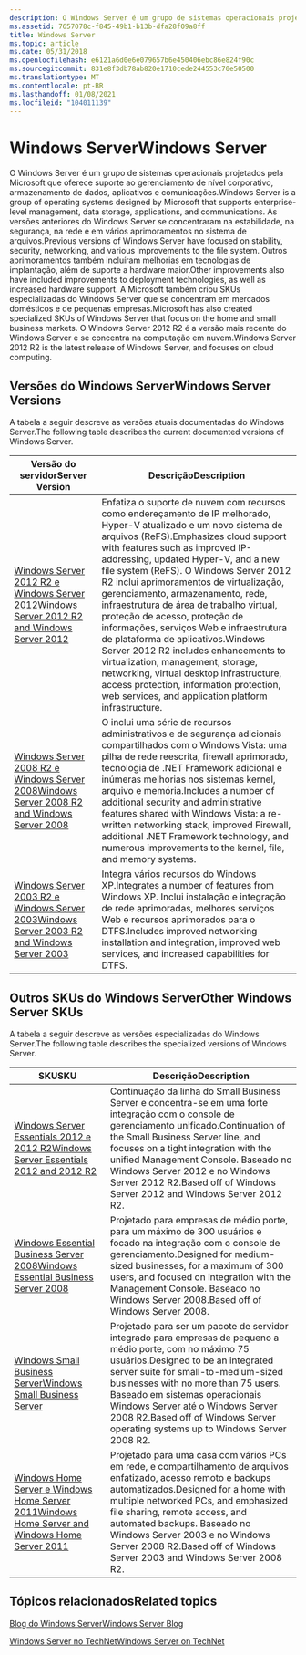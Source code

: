 ```yaml
---
description: O Windows Server é um grupo de sistemas operacionais projetados pela Microsoft que oferece suporte ao gerenciamento de nível corporativo, armazenamento de dados, aplicativos e comunicações.
ms.assetid: 7657078c-f845-49b1-b13b-dfa28f09a8ff
title: Windows Server
ms.topic: article
ms.date: 05/31/2018
ms.openlocfilehash: e6121a6d0e6e079657b6e450406ebc86e824f90c
ms.sourcegitcommit: 831e8f3db78ab820e1710cede244553c70e50500
ms.translationtype: MT
ms.contentlocale: pt-BR
ms.lasthandoff: 01/08/2021
ms.locfileid: "104011139"
---
```

# <a name="windows-server"></a><span data-ttu-id="b6613-103">Windows Server</span><span class="sxs-lookup"><span data-stu-id="b6613-103">Windows Server</span></span>

<span data-ttu-id="b6613-104">O Windows Server é um grupo de sistemas operacionais projetados pela Microsoft que oferece suporte ao gerenciamento de nível corporativo, armazenamento de dados, aplicativos e comunicações.</span><span class="sxs-lookup"><span data-stu-id="b6613-104">Windows Server is a group of operating systems designed by Microsoft that supports enterprise-level management, data storage, applications, and communications.</span></span> <span data-ttu-id="b6613-105">As versões anteriores do Windows Server se concentraram na estabilidade, na segurança, na rede e em vários aprimoramentos no sistema de arquivos.</span><span class="sxs-lookup"><span data-stu-id="b6613-105">Previous versions of Windows Server have focused on stability, security, networking, and various improvements to the file system.</span></span> <span data-ttu-id="b6613-106">Outros aprimoramentos também incluíram melhorias em tecnologias de implantação, além de suporte a hardware maior.</span><span class="sxs-lookup"><span data-stu-id="b6613-106">Other improvements also have included improvements to deployment technologies, as well as increased hardware support.</span></span> <span data-ttu-id="b6613-107">A Microsoft também criou SKUs especializadas do Windows Server que se concentram em mercados domésticos e de pequenas empresas.</span><span class="sxs-lookup"><span data-stu-id="b6613-107">Microsoft has also created specialized SKUs of Windows Server that focus on the home and small business markets.</span></span> <span data-ttu-id="b6613-108">O Windows Server 2012 R2 é a versão mais recente do Windows Server e se concentra na computação em nuvem.</span><span class="sxs-lookup"><span data-stu-id="b6613-108">Windows Server 2012 R2 is the latest release of Windows Server, and focuses on cloud computing.</span></span>

## <a name="windows-server-versions"></a><span data-ttu-id="b6613-109">Versões do Windows Server</span><span class="sxs-lookup"><span data-stu-id="b6613-109">Windows Server Versions</span></span>

<span data-ttu-id="b6613-110">A tabela a seguir descreve as versões atuais documentadas do Windows Server.</span><span class="sxs-lookup"><span data-stu-id="b6613-110">The following table describes the current documented versions of Windows Server.</span></span>



| <span data-ttu-id="b6613-111">Versão do servidor</span><span class="sxs-lookup"><span data-stu-id="b6613-111">Server Version</span></span>                                                                                                      | <span data-ttu-id="b6613-112">Descrição</span><span class="sxs-lookup"><span data-stu-id="b6613-112">Description</span></span>                                                                                                                                                                                                                                                                                                                                                         |
|---------------------------------------------------------------------------------------------------------------------|---------------------------------------------------------------------------------------------------------------------------------------------------------------------------------------------------------------------------------------------------------------------------------------------------------------------------------------------------------------------|
| [<span data-ttu-id="b6613-113">Windows Server 2012 R2 e Windows Server 2012</span><span class="sxs-lookup"><span data-stu-id="b6613-113">Windows Server 2012 R2 and Windows Server 2012</span></span>](what-s-new-for-windows-server-2012-r2.md)<br/>              | <span data-ttu-id="b6613-114">Enfatiza o suporte de nuvem com recursos como endereçamento de IP melhorado, Hyper-V atualizado e um novo sistema de arquivos (ReFS).</span><span class="sxs-lookup"><span data-stu-id="b6613-114">Emphasizes cloud support with features such as improved IP-addressing, updated Hyper-V, and a new file system (ReFS).</span></span> <span data-ttu-id="b6613-115">O Windows Server 2012 R2 inclui aprimoramentos de virtualização, gerenciamento, armazenamento, rede, infraestrutura de área de trabalho virtual, proteção de acesso, proteção de informações, serviços Web e infraestrutura de plataforma de aplicativos.</span><span class="sxs-lookup"><span data-stu-id="b6613-115">Windows Server 2012 R2 includes enhancements to virtualization, management, storage, networking, virtual desktop infrastructure, access protection, information protection, web services, and application platform infrastructure.</span></span><br/> |
| [<span data-ttu-id="b6613-116">Windows Server 2008 R2 e Windows Server 2008</span><span class="sxs-lookup"><span data-stu-id="b6613-116">Windows Server 2008 R2 and Windows Server 2008</span></span>](https://msdn.microsoft.com/library/jj873947.aspx)<br/> | <span data-ttu-id="b6613-117">O inclui uma série de recursos administrativos e de segurança adicionais compartilhados com o Windows Vista: uma pilha de rede reescrita, firewall aprimorado, tecnologia de .NET Framework adicional e inúmeras melhorias nos sistemas kernel, arquivo e memória.</span><span class="sxs-lookup"><span data-stu-id="b6613-117">Includes a number of additional security and administrative features shared with Windows Vista: a re-written networking stack, improved Firewall, additional .NET Framework technology, and numerous improvements to the kernel, file, and memory systems.</span></span><br/>                                                                                               |
| [<span data-ttu-id="b6613-118">Windows Server 2003 R2 e Windows Server 2003</span><span class="sxs-lookup"><span data-stu-id="b6613-118">Windows Server 2003 R2 and Windows Server 2003</span></span>](https://msdn.microsoft.com/library/dn609950.aspx)<br/> | <span data-ttu-id="b6613-119">Integra vários recursos do Windows XP.</span><span class="sxs-lookup"><span data-stu-id="b6613-119">Integrates a number of features from Windows XP.</span></span> <span data-ttu-id="b6613-120">Inclui instalação e integração de rede aprimoradas, melhores serviços Web e recursos aprimorados para o DTFS.</span><span class="sxs-lookup"><span data-stu-id="b6613-120">Includes improved networking installation and integration, improved web services, and increased capabilities for DTFS.</span></span><br/>                                                                                                                                                                                  |



 

## <a name="other-windows-server-skus"></a><span data-ttu-id="b6613-121">Outros SKUs do Windows Server</span><span class="sxs-lookup"><span data-stu-id="b6613-121">Other Windows Server SKUs</span></span>

<span data-ttu-id="b6613-122">A tabela a seguir descreve as versões especializadas do Windows Server.</span><span class="sxs-lookup"><span data-stu-id="b6613-122">The following table describes the specialized versions of Windows Server.</span></span>



| <span data-ttu-id="b6613-123">SKU</span><span class="sxs-lookup"><span data-stu-id="b6613-123">SKU</span></span>                                                                                                                   | <span data-ttu-id="b6613-124">Descrição</span><span class="sxs-lookup"><span data-stu-id="b6613-124">Description</span></span>                                                                                                                                                                                       |
|-----------------------------------------------------------------------------------------------------------------------|---------------------------------------------------------------------------------------------------------------------------------------------------------------------------------------------------|
| <span data-ttu-id="b6613-125">[Windows Server Essentials 2012 e 2012 R2](/previous-versions/windows/server-essentials/gg513877(v=msdn.10))</span><span class="sxs-lookup"><span data-stu-id="b6613-125">[Windows Server Essentials 2012 and 2012 R2](/previous-versions/windows/server-essentials/gg513877(v=msdn.10))</span></span><br/>                         | <span data-ttu-id="b6613-126">Continuação da linha do Small Business Server e concentra-se em uma forte integração com o console de gerenciamento unificado.</span><span class="sxs-lookup"><span data-stu-id="b6613-126">Continuation of the Small Business Server line, and focuses on a tight integration with the unified Management Console.</span></span> <span data-ttu-id="b6613-127">Baseado no Windows Server 2012 e no Windows Server 2012 R2.</span><span class="sxs-lookup"><span data-stu-id="b6613-127">Based off of Windows Server 2012 and Windows Server 2012 R2.</span></span><br/>   |
| <span data-ttu-id="b6613-128">[Windows Essential Business Server 2008](/previous-versions/windows/it-pro/windows-server-essentials-sbs/cc514417(v=msdn.10))</span><span class="sxs-lookup"><span data-stu-id="b6613-128">[Windows Essential Business Server 2008](/previous-versions/windows/it-pro/windows-server-essentials-sbs/cc514417(v=msdn.10))</span></span><br/>                             | <span data-ttu-id="b6613-129">Projetado para empresas de médio porte, para um máximo de 300 usuários e focado na integração com o console de gerenciamento.</span><span class="sxs-lookup"><span data-stu-id="b6613-129">Designed for medium-sized businesses, for a maximum of 300 users, and focused on integration with the Management Console.</span></span> <span data-ttu-id="b6613-130">Baseado no Windows Server 2008.</span><span class="sxs-lookup"><span data-stu-id="b6613-130">Based off of Windows Server 2008.</span></span><br/>                            |
| <span data-ttu-id="b6613-131">[Windows Small Business Server](/previous-versions/windows/sbs-2008-sdk/cc721712(v=ws.10))</span><span class="sxs-lookup"><span data-stu-id="b6613-131">[Windows Small Business Server](/previous-versions/windows/sbs-2008-sdk/cc721712(v=ws.10))</span></span><br/>                                      | <span data-ttu-id="b6613-132">Projetado para ser um pacote de servidor integrado para empresas de pequeno a médio porte, com no máximo 75 usuários.</span><span class="sxs-lookup"><span data-stu-id="b6613-132">Designed to be an integrated server suite for small-to-medium-sized businesses with no more than 75 users.</span></span> <span data-ttu-id="b6613-133">Baseado em sistemas operacionais Windows Server até o Windows Server 2008 R2.</span><span class="sxs-lookup"><span data-stu-id="b6613-133">Based off of Windows Server operating systems up to Windows Server 2008 R2.</span></span><br/> |
| [<span data-ttu-id="b6613-134">Windows Home Server e Windows Home Server 2011</span><span class="sxs-lookup"><span data-stu-id="b6613-134">Windows Home Server and Windows Home Server 2011</span></span>](https://msdn.microsoft.com/library/dn689011.aspx)<br/> | <span data-ttu-id="b6613-135">Projetado para uma casa com vários PCs em rede, e compartilhamento de arquivos enfatizado, acesso remoto e backups automatizados.</span><span class="sxs-lookup"><span data-stu-id="b6613-135">Designed for a home with multiple networked PCs, and emphasized file sharing, remote access, and automated backups.</span></span> <span data-ttu-id="b6613-136">Baseado no Windows Server 2003 e no Windows Server 2008 R2.</span><span class="sxs-lookup"><span data-stu-id="b6613-136">Based off of Windows Server 2003 and Windows Server 2008 R2.</span></span><br/>       |



 

## <a name="related-topics"></a><span data-ttu-id="b6613-137">Tópicos relacionados</span><span class="sxs-lookup"><span data-stu-id="b6613-137">Related topics</span></span>

<dl> <dt>

[<span data-ttu-id="b6613-138">Blog do Windows Server</span><span class="sxs-lookup"><span data-stu-id="b6613-138">Windows Server Blog</span></span>](https://blogs.technet.com/b/windowsserver/)
</dt> <dt>

[<span data-ttu-id="b6613-139">Windows Server no TechNet</span><span class="sxs-lookup"><span data-stu-id="b6613-139">Windows Server on TechNet</span></span>](/windows/deployment/deploy-whats-new)
</dt> </dl>

 

